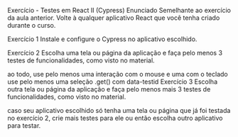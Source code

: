 Exercício - Testes em React II (Cypress)
Enunciado
Semelhante ao exercício da aula anterior. Volte à qualquer aplicativo React que você tenha criado durante o curso.

Exercício 1
Instale e configure o Cypress no aplicativo escolhido.

Exercício 2
Escolha uma tela ou página da aplicação e faça pelo menos 3 testes de funcionalidades, como visto no material.

ao todo, use pelo menos uma interação com o mouse e uma com o teclado
use pelo menos uma seleção .get() com data-testid
Exercício 3
Escolha outra tela ou página da aplicação e faça pelo menos mais 3 testes de funcionalidades, como visto no material.

caso seu aplicativo escolhido só tenha uma tela ou página que já foi testada no exercício 2, crie mais testes para ele ou então escolha outro aplicativo para testar.